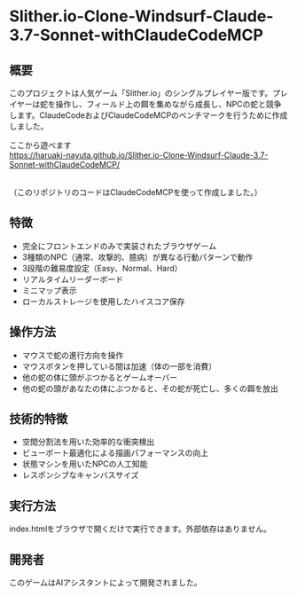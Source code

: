 # Slither.io-Clone-Windsurf-Claude-3.7-Sonnet-withClaudeCodeMCP

## 概要
このプロジェクトは人気ゲーム「Slither.io」のシングルプレイヤー版です。プレイヤーは蛇を操作し、フィールド上の餌を集めながら成長し、NPCの蛇と競争します。ClaudeCodeおよびClaudeCodeMCPのベンチマークを行うために作成しました。

ここから遊べます\
https://haruaki-nayuta.github.io/Slither.io-Clone-Windsurf-Claude-3.7-Sonnet-withClaudeCodeMCP/

\
（このリポジトリのコードはClaudeCodeMCPを使って作成しました。）

## 特徴
- 完全にフロントエンドのみで実装されたブラウザゲーム
- 3種類のNPC（通常、攻撃的、臆病）が異なる行動パターンで動作
- 3段階の難易度設定（Easy、Normal、Hard）
- リアルタイムリーダーボード
- ミニマップ表示
- ローカルストレージを使用したハイスコア保存

## 操作方法
- マウスで蛇の進行方向を操作
- マウスボタンを押している間は加速（体の一部を消費）
- 他の蛇の体に頭がぶつかるとゲームオーバー
- 他の蛇の頭があなたの体にぶつかると、その蛇が死亡し、多くの餌を放出

## 技術的特徴
- 空間分割法を用いた効率的な衝突検出
- ビューポート最適化による描画パフォーマンスの向上
- 状態マシンを用いたNPCの人工知能
- レスポンシブなキャンバスサイズ

## 実行方法
index.htmlをブラウザで開くだけで実行できます。外部依存はありません。

## 開発者
このゲームはAIアシスタントによって開発されました。
